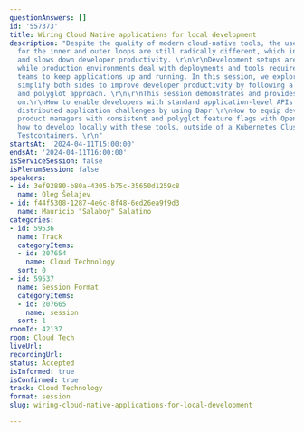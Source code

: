 ```yaml
---
questionAnswers: []
id: '557373'
title: Wiring Cloud Native applications for local development
description: "Despite the quality of modern cloud-native tools, the user experience
  for the inner and outer loops are still radically different, which introduces friction
  and slows down developer productivity. \r\n\r\nDevelopment setups are application-centric,
  while production environments deal with deployments and tools required for operations
  teams to keep applications up and running. In this session, we explore tools to
  simplify both sides to improve developer productivity by following a platform engineering
  and polyglot approach. \r\n\r\nThis session demonstrates and provides hands-on experience
  on:\r\nHow to enable developers with standard application-level APIs to solve common
  distributed application challenges by using Dapr.\r\nHow to equip developers and
  product managers with consistent and polyglot feature flags with OpenFeature.\r\nAnd
  how to develop locally with these tools, outside of a Kubernetes Cluster, by using
  Testcontainers. \r\n"
startsAt: '2024-04-11T15:00:00'
endsAt: '2024-04-11T16:00:00'
isServiceSession: false
isPlenumSession: false
speakers:
- id: 3ef92880-b80a-4305-b75c-35650d1259c8
  name: Oleg Šelajev
- id: f44f5308-1287-4e6c-8f48-6ed26ea9f9d3
  name: Mauricio "Salaboy" Salatino
categories:
- id: 59536
  name: Track
  categoryItems:
  - id: 207654
    name: Cloud Technology
  sort: 0
- id: 59537
  name: Session Format
  categoryItems:
  - id: 207665
    name: session
  sort: 1
roomId: 42137
room: Cloud Tech
liveUrl: 
recordingUrl: 
status: Accepted
isInformed: true
isConfirmed: true
track: Cloud Technology
format: session
slug: wiring-cloud-native-applications-for-local-development

---
```

